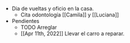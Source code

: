 - Dia de vueltas y oficio en la casa.
	- Cita odontología [[Camila]] y [[Luciana]]
- Pendientes
	- TODO Arreglar
	- [[Apr 11th, 2022]] Llevar el carro a reparar.